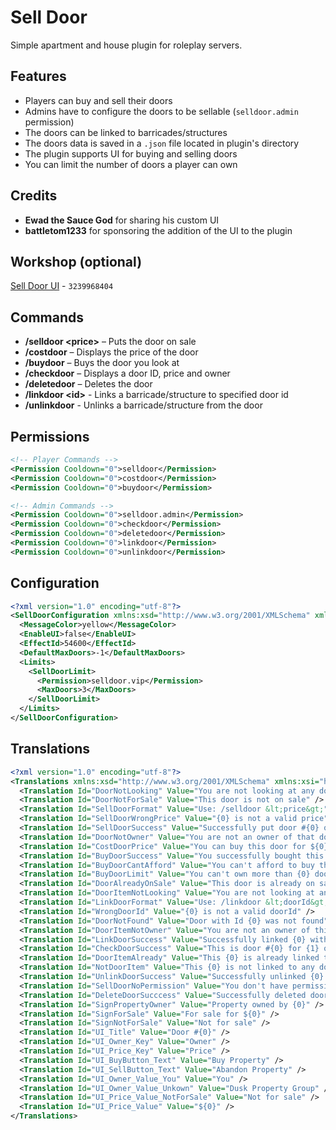 # Sell Door
Simple apartment and house plugin for roleplay servers.

## Features
* Players can buy and sell their doors
* Admins have to configure the doors to be sellable (`selldoor.admin` permission)
* The doors can be linked to barricades/structures
* The doors data is saved in a `.json` file located in plugin's directory
* The plugin supports UI for buying and selling doors
* You can limit the number of doors a player can own

## Credits
* **Ewad the Sauce God** for sharing his custom UI
* **battletom1233** for sponsoring the addition of the UI to the plugin

## Workshop (optional)
[Sell Door UI](https://steamcommunity.com/sharedfiles/filedetails/?id=3239968404) - `3239968404`

## Commands
* **/selldoor <price\>** – Puts the door on sale
* **/costdoor** – Displays the price of the door
* **/buydoor** – Buys the door you look at
* **/checkdoor** – Displays a door ID, price and owner
* **/deletedoor** – Deletes the door
* **/linkdoor \<id\>** - Links a barricade/structure to specified door id
* **/unlinkdoor** - Unlinks a barricade/structure from the door

## Permissions
```xml
<!-- Player Commands -->
<Permission Cooldown="0">selldoor</Permission>
<Permission Cooldown="0">costdoor</Permission>
<Permission Cooldown="0">buydoor</Permission>

<!-- Admin Commands -->
<Permission Cooldown="0">selldoor.admin</Permission>
<Permission Cooldown="0">checkdoor</Permission>
<Permission Cooldown="0">deletedoor</Permission>
<Permission Cooldown="0">linkdoor</Permission>
<Permission Cooldown="0">unlinkdoor</Permission>
```

## Configuration
```xml
<?xml version="1.0" encoding="utf-8"?>
<SellDoorConfiguration xmlns:xsd="http://www.w3.org/2001/XMLSchema" xmlns:xsi="http://www.w3.org/2001/XMLSchema-instance">
  <MessageColor>yellow</MessageColor>
  <EnableUI>false</EnableUI>
  <EffectId>54600</EffectId>
  <DefaultMaxDoors>-1</DefaultMaxDoors>
  <Limits>
    <SellDoorLimit>
      <Permission>selldoor.vip</Permission>
      <MaxDoors>3</MaxDoors>
    </SellDoorLimit>
  </Limits>
</SellDoorConfiguration>
```

## Translations
```xml
<?xml version="1.0" encoding="utf-8"?>
<Translations xmlns:xsd="http://www.w3.org/2001/XMLSchema" xmlns:xsi="http://www.w3.org/2001/XMLSchema-instance">
  <Translation Id="DoorNotLooking" Value="You are not looking at any door" />
  <Translation Id="DoorNotForSale" Value="This door is not on sale" />
  <Translation Id="SellDoorFormat" Value="Use: /selldoor &lt;price&gt;" />
  <Translation Id="SellDoorWrongPrice" Value="{0} is not a valid price" />
  <Translation Id="SellDoorSuccess" Value="Successfully put door #{0} on sale for ${1}" />
  <Translation Id="DoorNotOwner" Value="You are not an owner of that door" />
  <Translation Id="CostDoorPrice" Value="You can buy this door for ${0}" />
  <Translation Id="BuyDoorSuccess" Value="You successfully bought this door for ${0}" />
  <Translation Id="BuyDoorCantAfford" Value="You can't afford to buy this door. It costs: ${0}" />
  <Translation Id="BuyDoorLimit" Value="You can't own more than {0} doors!" />
  <Translation Id="DoorAlreadyOnSale" Value="This door is already on sale" />
  <Translation Id="DoorItemNotLooking" Value="You are not looking at any barricade or structure" />
  <Translation Id="LinkDoorFormat" Value="Use: /linkdoor &lt;doorId&gt;" />
  <Translation Id="WrongDoorId" Value="{0} is not a valid doorId" />
  <Translation Id="DoorNotFound" Value="Door with Id {0} was not found" />
  <Translation Id="DoorItemNotOwner" Value="You are not an owner of this {0}" />
  <Translation Id="LinkDoorSuccess" Value="Successfully linked {0} with door #{1}" />
  <Translation Id="CheckDoorSuccess" Value="This is door #{0} for {1} owned by {2}" />
  <Translation Id="DoorItemAlready" Value="This {0} is already linked to door" />
  <Translation Id="NotDoorItem" Value="This {0} is not linked to any door" />
  <Translation Id="UnlinkDoorSuccess" Value="Successfully unlinked {0} with door #{1}" />
  <Translation Id="SellDoorNoPermission" Value="You don't have permission to add a new door on sale" />
  <Translation Id="DeleteDoorSucccess" Value="Successfully deleted door #{0} with {1} items" />
  <Translation Id="SignPropertyOwner" Value="Property owned by {0}" />
  <Translation Id="SignForSale" Value="For sale for ${0}" />
  <Translation Id="SignNotForSale" Value="Not for sale" />
  <Translation Id="UI_Title" Value="Door #{0}" />
  <Translation Id="UI_Owner_Key" Value="Owner" />
  <Translation Id="UI_Price_Key" Value="Price" />
  <Translation Id="UI_BuyButton_Text" Value="Buy Property" />
  <Translation Id="UI_SellButton_Text" Value="Abandon Property" />
  <Translation Id="UI_Owner_Value_You" Value="You" />
  <Translation Id="UI_Owner_Value_Unkown" Value="Dusk Property Group" />
  <Translation Id="UI_Price_Value_NotForSale" Value="Not for sale" />
  <Translation Id="UI_Price_Value" Value="${0}" />
</Translations>
```

